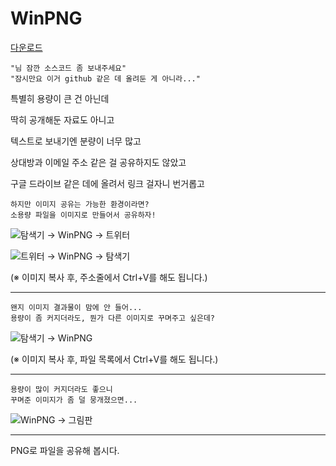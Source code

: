 # WinPNG

[다운로드](https://noitamina.moe/_/WinPNG.zip)

```
"님 잠깐 소스코드 좀 보내주세요"
"잠시만요 이거 github 같은 데 올려둔 게 아니라..."
```


특별히 용량이 큰 건 아닌데

딱히 공개해둔 자료도 아니고

텍스트로 보내기엔 분량이 너무 많고

상대방과 이메일 주소 같은 걸 공유하지도 않았고

구글 드라이브 같은 데에 올려서 링크 걸자니 번거롭고



```
하지만 이미지 공유는 가능한 환경이라면?
소용량 파일을 이미지로 만들어서 공유하자!
```



![탐색기 → WinPNG → 트위터](https://pbs.twimg.com/media/GAfz_5YbAAAWQZr.jpg)

![트위터 → WinPNG → 탐색기](https://pbs.twimg.com/media/GAfz_5qaEAATPQF.jpg)

(※ 이미지 복사 후, 주소줄에서 Ctrl+V를 해도 됩니다.)


***


```
왠지 이미지 결과물이 맘에 안 들어...
용량이 좀 커지더라도, 뭔가 다른 이미지로 꾸며주고 싶은데?
```



![탐색기 → WinPNG](https://pbs.twimg.com/media/GAfz_6Ea8AAKKkW.jpg)

(※ 이미지 복사 후, 파일 목록에서 Ctrl+V를 해도 됩니다.)


***


```
용량이 많이 커지더라도 좋으니
꾸며준 이미지가 좀 덜 뭉개졌으면...
```


![WinPNG → 그림판](https://pbs.twimg.com/media/GAfz_6UbcAAi_TQ.jpg)


***


PNG로 파일을 공유해 봅시다.
